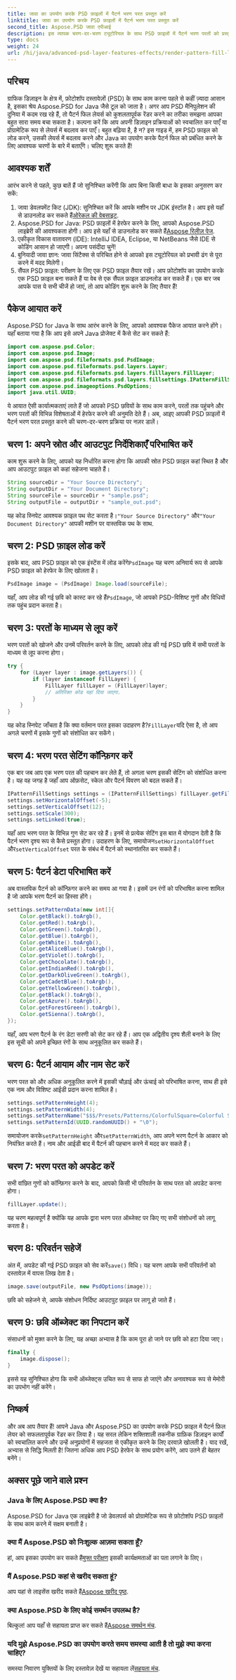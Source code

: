 ```yaml
---
title: जावा का उपयोग करके PSD फ़ाइलों में पैटर्न भरण परत प्रस्तुत करें
linktitle: जावा का उपयोग करके PSD फ़ाइलों में पैटर्न भरण परत प्रस्तुत करें
second_title: Aspose.PSD जावा एपीआई
description: इस व्यापक चरण-दर-चरण ट्यूटोरियल के साथ PSD फ़ाइलों में पैटर्न भरण परतों को प्रस्तुत करने के लिए Java के लिए Aspose.PSD का उपयोग करना सीखें।
type: docs
weight: 24
url: /hi/java/advanced-psd-layer-features-effects/render-pattern-fill-layer-psd-files/
---
```

## परिचय
ग्राफिक डिज़ाइन के क्षेत्र में, फ़ोटोशॉप दस्तावेज़ों (PSD) के साथ काम करना पहले से कहीं ज़्यादा आसान है, इसका श्रेय Aspose.PSD for Java जैसे टूल को जाता है। अगर आप PSD मैनिपुलेशन की दुनिया में कदम रख रहे हैं, तो पैटर्न फिल लेयर्स को कुशलतापूर्वक रेंडर करने का तरीका समझना आपका बहुत सारा समय बचा सकता है। कल्पना करें कि आप अपनी डिज़ाइन प्रक्रियाओं को स्वचालित कर पाएँ या प्रोग्रामेटिक रूप से लेयर्स में बदलाव कर पाएँ। बहुत बढ़िया है, है न? इस गाइड में, हम PSD फ़ाइल को लोड करने, उसकी लेयर्स में बदलाव करने और Java का उपयोग करके पैटर्न फिल को प्रबंधित करने के लिए आवश्यक चरणों के बारे में बताएँगे। चलिए शुरू करते हैं!
## आवश्यक शर्तें
आरंभ करने से पहले, कुछ बातें हैं जो सुनिश्चित करेंगी कि आप बिना किसी बाधा के इसका अनुसरण कर सकें:
1.  जावा डेवलपमेंट किट (JDK): सुनिश्चित करें कि आपके मशीन पर JDK इंस्टॉल है। आप इसे यहाँ से डाउनलोड कर सकते हैं[ओरेकल की वेबसाइट](https://www.oracle.com/java/technologies/javase-jdk11-downloads.html).
2.  Aspose.PSD for Java: PSD फ़ाइलों में हेरफेर करने के लिए, आपको Aspose.PSD लाइब्रेरी की आवश्यकता होगी। आप इसे यहाँ से डाउनलोड कर सकते हैं[Aspose रिलीज़ पेज](https://releases.aspose.com/psd/java/).
3. एकीकृत विकास वातावरण (IDE): IntelliJ IDEA, Eclipse, या NetBeans जैसे IDE से कोडिंग आसान हो जाएगी। अपना पसंदीदा चुनें!
4. बुनियादी जावा ज्ञान: जावा सिंटैक्स से परिचित होने से आपको इस ट्यूटोरियल को प्रभावी ढंग से पूरा करने में मदद मिलेगी।
5. सैंपल PSD फ़ाइल: परीक्षण के लिए एक PSD फ़ाइल तैयार रखें। आप फ़ोटोशॉप का उपयोग करके एक PSD फ़ाइल बना सकते हैं या वेब से एक सैंपल फ़ाइल डाउनलोड कर सकते हैं।
एक बार जब आपके पास ये सभी चीजें हो जाएं, तो आप कोडिंग शुरू करने के लिए तैयार हैं!
## पैकेज आयात करें
Aspose.PSD for Java के साथ आरंभ करने के लिए, आपको आवश्यक पैकेज आयात करने होंगे। यहाँ बताया गया है कि आप इसे अपने Java प्रोजेक्ट में कैसे सेट कर सकते हैं:
```java
import com.aspose.psd.Color;
import com.aspose.psd.Image;
import com.aspose.psd.fileformats.psd.PsdImage;
import com.aspose.psd.fileformats.psd.layers.Layer;
import com.aspose.psd.fileformats.psd.layers.filllayers.FillLayer;
import com.aspose.psd.fileformats.psd.layers.fillsettings.IPatternFillSettings;
import com.aspose.psd.imageoptions.PsdOptions;
import java.util.UUID;
```
ये आयात ऐसी कार्यात्मकताएं लाते हैं जो आपको PSD छवियों के साथ काम करने, परतों तक पहुंचने और भरण परतों की विभिन्न विशेषताओं में हेरफेर करने की अनुमति देते हैं। 
अब, आइए आपकी PSD फ़ाइलों में पैटर्न भरण परत प्रस्तुत करने की चरण-दर-चरण प्रक्रिया पर नज़र डालें।
## चरण 1: अपने स्रोत और आउटपुट निर्देशिकाएँ परिभाषित करें
काम शुरू करने के लिए, आपको यह निर्धारित करना होगा कि आपकी स्रोत PSD फ़ाइल कहां स्थित है और आप आउटपुट फ़ाइल को कहां सहेजना चाहते हैं। 
```java
String sourceDir = "Your Source Directory";
String outputDir = "Your Document Directory";
String sourceFile = sourceDir + "sample.psd";
String outputFile = outputDir + "sample_out.psd";
```
 यह कोड स्निपेट आवश्यक फ़ाइल पथ सेट करता है।`"Your Source Directory"` और`"Your Document Directory"` आपकी मशीन पर वास्तविक पथ के साथ. 
## चरण 2: PSD फ़ाइल लोड करें
 इसके बाद, आप PSD फ़ाइल को एक इंस्टेंस में लोड करेंगे`PsdImage` यह चरण अनिवार्य रूप से आपके PSD फ़ाइल को हेरफेर के लिए खोलता है।
```java
PsdImage image = (PsdImage) Image.load(sourceFile);
```
 यहाँ, आप लोड की गई छवि को कास्ट कर रहे हैं`PsdImage`, जो आपको PSD-विशिष्ट गुणों और विधियों तक पहुंच प्रदान करता है।
## चरण 3: परतों के माध्यम से लूप करें
भरण परतों को खोजने और उनमें परिवर्तन करने के लिए, आपको लोड की गई PSD छवि में सभी परतों के माध्यम से लूप करना होगा।
```java
try {
    for (Layer layer : image.getLayers()) {
        if (layer instanceof FillLayer) {
            FillLayer fillLayer = (FillLayer)layer;
            // अतिरिक्त कोड यहां दिया जाएगा.
        }
    }
}
```
 यह कोड स्निपेट जाँचता है कि क्या वर्तमान परत इसका उदाहरण है?`FillLayer`यदि ऐसा है, तो आप अगले चरणों में इसके गुणों को संशोधित कर सकेंगे।
## चरण 4: भरण परत सेटिंग कॉन्फ़िगर करें
एक बार जब आप एक भरण परत की पहचान कर लेते हैं, तो अगला चरण इसकी सेटिंग को संशोधित करना है। यह वह जगह है जहाँ आप ऑफ़सेट, स्केल और पैटर्न विवरण को बदल सकते हैं।
```java
IPatternFillSettings settings = (IPatternFillSettings) fillLayer.getFillSettings();
settings.setHorizontalOffset(-5);
settings.setVerticalOffset(12);
settings.setScale(300);
settings.setLinked(true);
```
 यहाँ आप भरण परत के विभिन्न गुण सेट कर रहे हैं। इनमें से प्रत्येक सेटिंग इस बात में योगदान देती है कि पैटर्न भरण दृश्य रूप से कैसे प्रस्तुत होगा। उदाहरण के लिए, समायोजन`setHorizontalOffset` और`setVerticalOffset` परत के संबंध में पैटर्न को स्थानांतरित कर सकते हैं। 
## चरण 5: पैटर्न डेटा परिभाषित करें
अब वास्तविक पैटर्न को कॉन्फ़िगर करने का समय आ गया है। इसमें उन रंगों को परिभाषित करना शामिल है जो आपके भरण पैटर्न का हिस्सा होंगे।
```java
settings.setPatternData(new int[]{
    Color.getBlack().toArgb(), 
    Color.getRed().toArgb(),
    Color.getGreen().toArgb(), 
    Color.getBlue().toArgb(),
    Color.getWhite().toArgb(), 
    Color.getAliceBlue().toArgb(),
    Color.getViolet().toArgb(), 
    Color.getChocolate().toArgb(),
    Color.getIndianRed().toArgb(), 
    Color.getDarkOliveGreen().toArgb(),
    Color.getCadetBlue().toArgb(), 
    Color.getYellowGreen().toArgb(),
    Color.getBlack().toArgb(), 
    Color.getAzure().toArgb(),
    Color.getForestGreen().toArgb(), 
    Color.getSienna().toArgb(),
});
```
यहाँ, आप भरण पैटर्न के रंग डेटा सरणी को सेट कर रहे हैं। आप एक अद्वितीय दृश्य शैली बनाने के लिए इस सूची को अपने इच्छित रंगों के साथ अनुकूलित कर सकते हैं।
## चरण 6: पैटर्न आयाम और नाम सेट करें
भरण परत को और अधिक अनुकूलित करने में इसकी चौड़ाई और ऊंचाई को परिभाषित करना, साथ ही इसे एक नाम और विशिष्ट आईडी प्रदान करना शामिल है।
```java
settings.setPatternHeight(4);
settings.setPatternWidth(4);
settings.setPatternName("$$$/Presets/Patterns/ColorfulSquare=Colorful Square New\0");
settings.setPatternId(UUID.randomUUID() + "\0");
```
 समायोजन करके`setPatternHeight` और`setPatternWidth`, आप अपने भरण पैटर्न के आकार को नियंत्रित करते हैं। नाम और आईडी बाद में पैटर्न की पहचान करने में मदद कर सकते हैं।
## चरण 7: भरण परत को अपडेट करें
सभी वांछित गुणों को कॉन्फ़िगर करने के बाद, आपको किसी भी परिवर्तन के साथ परत को अपडेट करना होगा।
```java
fillLayer.update();
```
यह चरण महत्वपूर्ण है क्योंकि यह आपके द्वारा भरण परत ऑब्जेक्ट पर किए गए सभी संशोधनों को लागू करता है।
## चरण 8: परिवर्तन सहेजें
 अंत में, अपडेट की गई PSD फ़ाइल को सेव करें`save()` विधि। यह चरण आपके सभी परिवर्तनों को दस्तावेज़ में वापस लिख देता है।
```java
image.save(outputFile, new PsdOptions(image));
```
छवि को सहेजने से, आपके संशोधन निर्दिष्ट आउटपुट फ़ाइल पर लागू हो जाते हैं। 
## चरण 9: छवि ऑब्जेक्ट का निपटान करें
संसाधनों को मुक्त करने के लिए, यह अच्छा अभ्यास है कि काम पूरा हो जाने पर छवि को हटा दिया जाए।
```java
finally {
    image.dispose();
}
```
इससे यह सुनिश्चित होगा कि सभी ऑब्जेक्ट्स उचित रूप से साफ हो जाएंगे और अनावश्यक रूप से मेमोरी का उपभोग नहीं करेंगे।
## निष्कर्ष
और अब आप तैयार हैं! आपने Java और Aspose.PSD का उपयोग करके PSD फ़ाइल में पैटर्न फ़िल लेयर को सफलतापूर्वक रेंडर कर लिया है। यह सरल लेकिन शक्तिशाली तकनीक ग्राफ़िक डिज़ाइन कार्यों को स्वचालित करने और उन्हें अनुप्रयोगों में सहजता से एकीकृत करने के लिए दरवाज़े खोलती है। याद रखें, अभ्यास से सिद्धि मिलती है! जितना अधिक आप PSD हेरफेर के साथ प्रयोग करेंगे, आप उतने ही बेहतर बनेंगे। 
## अक्सर पूछे जाने वाले प्रश्न
### Java के लिए Aspose.PSD क्या है?  
Aspose.PSD for Java एक लाइब्रेरी है जो डेवलपर्स को प्रोग्रामेटिक रूप से फ़ोटोशॉप PSD फ़ाइलों के साथ काम करने में सक्षम बनाती है।
### क्या मैं Aspose.PSD को निःशुल्क आज़मा सकता हूँ?  
 हां, आप इसका उपयोग कर सकते हैं[मुफ्त परीक्षण](https://releases.aspose.com/) इसकी कार्यक्षमताओं का पता लगाने के लिए।
### मैं Aspose.PSD कहां से खरीद सकता हूं?  
 आप यहां से लाइसेंस खरीद सकते हैं[Aspose खरीद पृष्ठ](https://purchase.aspose.com/buy).
### क्या Aspose.PSD के लिए कोई समर्थन उपलब्ध है?  
 बिल्कुल! आप यहाँ से सहायता प्राप्त कर सकते हैं[Aspose समर्थन मंच](https://forum.aspose.com/c/psd/34).
### यदि मुझे Aspose.PSD का उपयोग करते समय समस्या आती है तो मुझे क्या करना चाहिए?  
 समस्या निवारण युक्तियों के लिए दस्तावेज़ देखें या सहायता लें[सहयता मंच](https://forum.aspose.com/c/psd/34).